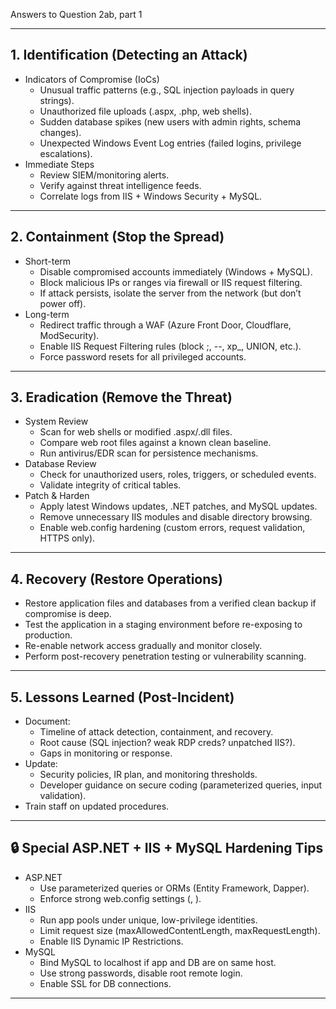 Answers to Question 2ab, part 1

---
## 1. Identification (Detecting an Attack)
- Indicators of Compromise (IoCs)
  - Unusual traffic patterns (e.g., SQL injection payloads in query strings).
  - Unauthorized file uploads (.aspx, .php, web shells).
  - Sudden database spikes (new users with admin rights, schema changes).
  - Unexpected Windows Event Log entries (failed logins, privilege escalations).
- Immediate Steps
  - Review SIEM/monitoring alerts.
  - Verify against threat intelligence feeds.
  - Correlate logs from IIS + Windows Security + MySQL.

---

## 2. Containment (Stop the Spread)
- Short-term
  - Disable compromised accounts immediately (Windows + MySQL).
  - Block malicious IPs or ranges via firewall or IIS request filtering.
  - If attack persists, isolate the server from the network (but don’t power off).
- Long-term
  - Redirect traffic through a WAF (Azure Front Door, Cloudflare, ModSecurity).
  - Enable IIS Request Filtering rules (block ;, --, xp_, UNION, etc.).
  - Force password resets for all privileged accounts.

---

## 3. Eradication (Remove the Threat)
- System Review
  - Scan for web shells or modified .aspx/.dll files.
  - Compare web root files against a known clean baseline.
  - Run antivirus/EDR scan for persistence mechanisms.
- Database Review
  - Check for unauthorized users, roles, triggers, or scheduled events.
  - Validate integrity of critical tables.
- Patch & Harden
  - Apply latest Windows updates, .NET patches, and MySQL updates.
  - Remove unnecessary IIS modules and disable directory browsing.
  - Enable web.config hardening (custom errors, request validation, HTTPS only).

---

## 4. Recovery (Restore Operations)
- Restore application files and databases from a verified clean backup if compromise is deep.
- Test the application in a staging environment before re-exposing to production.
- Re-enable network access gradually and monitor closely.
- Perform post-recovery penetration testing or vulnerability scanning.

---

## 5. Lessons Learned (Post-Incident)
- Document:
  - Timeline of attack detection, containment, and recovery.
  - Root cause (SQL injection? weak RDP creds? unpatched IIS?).
  - Gaps in monitoring or response.
- Update:
  - Security policies, IR plan, and monitoring thresholds.
  - Developer guidance on secure coding (parameterized queries, input validation).
- Train staff on updated procedures.

---

## 🔒 Special ASP.NET + IIS + MySQL Hardening Tips
- ASP.NET
  - Use parameterized queries or ORMs (Entity Framework, Dapper).
  - Enforce strong web.config settings (<compilation debug="false">, <customErrors mode="On">).
- IIS
  - Run app pools under unique, low-privilege identities.
  - Limit request size (maxAllowedContentLength, maxRequestLength).
  - Enable IIS Dynamic IP Restrictions.
- MySQL
  - Bind MySQL to localhost if app and DB are on same host.
  - Use strong passwords, disable root remote login.
  - Enable SSL for DB connections.

 ---
 

